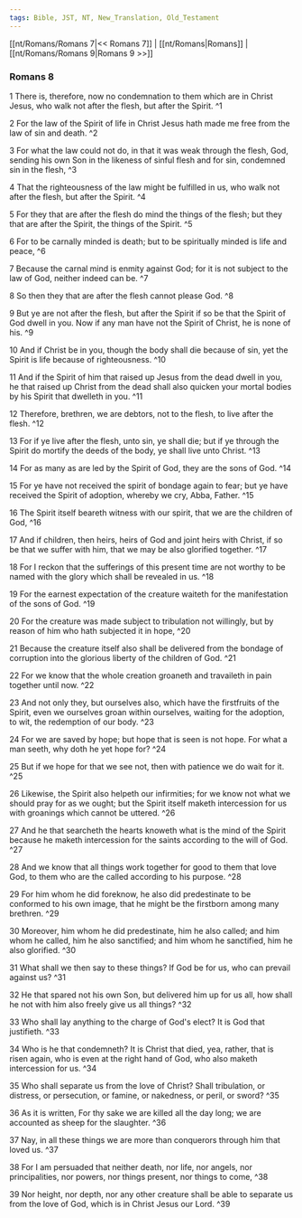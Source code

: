 ```yaml
---
tags: Bible, JST, NT, New_Translation, Old_Testament
---
```


[[nt/Romans/Romans 7|<< Romans 7]] | [[nt/Romans|Romans]] | [[nt/Romans/Romans 9|Romans 9 >>]]

### Romans 8

1 There is, therefore, now no condemnation to them which are in Christ Jesus, who walk not after the flesh, but after the Spirit.  ^1

2 For the law of the Spirit of life in Christ Jesus hath made me free from the law of sin and death.  ^2

3 For what the law could not do, in that it was weak through the flesh, God, sending his own Son in the likeness of sinful flesh and for sin, condemned sin in the flesh,  ^3

4 That the righteousness of the law might be fulfilled in us, who walk not after the flesh, but after the Spirit.  ^4

5 For they that are after the flesh do mind the things of the flesh; but they that are after the Spirit, the things of the Spirit.  ^5

6 For to be carnally minded is death; but to be spiritually minded is life and peace,  ^6

7 Because the carnal mind is enmity against God; for it is not subject to the law of God, neither indeed can be.  ^7

8 So then they that are after the flesh cannot please God.  ^8

9 But ye are not after the flesh, but after the Spirit if so be that the Spirit of God dwell in you. Now if any man have not the Spirit of Christ, he is none of his.  ^9

10 And if Christ be in you, though the body shall die because of sin, yet the Spirit is life because of righteousness.  ^10

11 And if the Spirit of him that raised up Jesus from the dead dwell in you, he that raised up Christ from the dead shall also quicken your mortal bodies by his Spirit that dwelleth in you.  ^11

12 Therefore, brethren, we are debtors, not to the flesh, to live after the flesh.  ^12

13 For if ye live after the flesh, unto sin, ye shall die; but if ye through the Spirit do mortify the deeds of the body, ye shall live unto Christ.  ^13

14 For as many as are led by the Spirit of God, they are the sons of God.  ^14

15 For ye have not received the spirit of bondage again to fear; but ye have received the Spirit of adoption, whereby we cry, Abba, Father.  ^15

16 The Spirit itself beareth witness with our spirit, that we are the children of God,  ^16

17 And if children, then heirs, heirs of God and joint heirs with Christ, if so be that we suffer with him, that we may be also glorified together.  ^17

18 For I reckon that the sufferings of this present time are not worthy to be named with the glory which shall be revealed in us.  ^18

19 For the earnest expectation of the creature waiteth for the manifestation of the sons of God.  ^19

20 For the creature was made subject to tribulation not willingly, but by reason of him who hath subjected it in hope,  ^20

21 Because the creature itself also shall be delivered from the bondage of corruption into the glorious liberty of the children of God.  ^21

22 For we know that the whole creation groaneth and travaileth in pain together until now.  ^22

23 And not only they, but ourselves also, which have the firstfruits of the Spirit, even we ourselves groan within ourselves, waiting for the adoption, to wit, the redemption of our body.  ^23

24 For we are saved by hope; but hope that is seen is not hope. For what a man seeth, why doth he yet hope for?  ^24

25 But if we hope for that we see not, then with patience we do wait for it.  ^25

26 Likewise, the Spirit also helpeth our infirmities; for we know not what we should pray for as we ought; but the Spirit itself maketh intercession for us with groanings which cannot be uttered.  ^26

27 And he that searcheth the hearts knoweth what is the mind of the Spirit because he maketh intercession for the saints according to the will of God.  ^27

28 And we know that all things work together for good to them that love God, to them who are the called according to his purpose.  ^28

29 For him whom he did foreknow, he also did predestinate to be conformed to his own image, that he might be the firstborn among many brethren.  ^29

30 Moreover, him whom he did predestinate, him he also called; and him whom he called, him he also sanctified; and him whom he sanctified, him he also glorified.  ^30

31 What shall we then say to these things? If God be for us, who can prevail against us?  ^31

32 He that spared not his own Son, but delivered him up for us all, how shall he not with him also freely give us all things?  ^32

33 Who shall lay anything to the charge of God\'s elect? It is God that justifieth.  ^33

34 Who is he that condemneth? It is Christ that died, yea, rather, that is risen again, who is even at the right hand of God, who also maketh intercession for us.  ^34

35 Who shall separate us from the love of Christ? Shall tribulation, or distress, or persecution, or famine, or nakedness, or peril, or sword?  ^35

36 As it is written, For thy sake we are killed all the day long; we are accounted as sheep for the slaughter.  ^36

37 Nay, in all these things we are more than conquerors through him that loved us.  ^37

38 For I am persuaded that neither death, nor life, nor angels, nor principalities, nor powers, nor things present, nor things to come,  ^38

39 Nor height, nor depth, nor any other creature shall be able to separate us from the love of God, which is in Christ Jesus our Lord.  ^39

 
